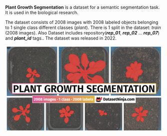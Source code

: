 **Plant Growth Segmentation** is a dataset for a semantic segmentation task. It is used in the biological research. 

The dataset consists of 2008 images with 2008 labeled objects belonging to 1 single class different classes (*plant*). There is 1 split in the dataset: *train* (2008 images). Also Dataset includes repository(***rep_01***, ***rep_02*** ... ***rep_07***) and ***plant_id*** tags.. The dataset was released in 2022.

<img src="https://github.com/dataset-ninja/plant-growth-segmentation/raw/main/visualizations/poster.png">

